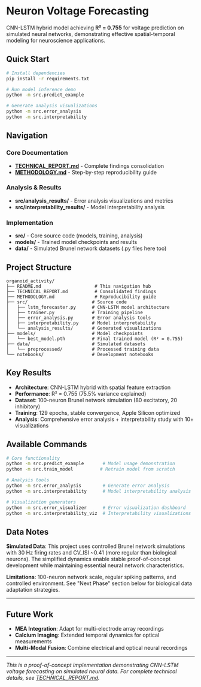 # Neuron Voltage Forecasting

CNN-LSTM hybrid model achieving **R² = 0.755** for voltage prediction on simulated neural networks, demonstrating effective spatial-temporal modeling for neuroscience applications.


## Quick Start

```bash
# Install dependencies
pip install -r requirements.txt

# Run model inference demo
python -m src.predict_example

# Generate analysis visualizations
python -m src.error_analysis
python -m src.interpretability
```

## Navigation

### Core Documentation
- **[TECHNICAL_REPORT.md](TECHNICAL_REPORT.md)** - Complete findings consolidation
- **[METHODOLOGY.md](METHODOLOGY.md)** - Step-by-step reproducibility guide

### Analysis & Results
- **src/analysis_results/** - Error analysis visualizations and metrics
- **src/interpretability_results/** - Model interpretability analysis

### Implementation
- **src/** - Core source code (models, training, analysis)
- **models/** - Trained model checkpoints and results
- **data/** - Simulated Brunel network datasets (.py files here too)

## Project Structure

```
organoid_activity/
├── README.md                    # This navigation hub
├── TECHNICAL_REPORT.md          # Consolidated findings
├── METHODOLOGY.md               # Reproducibility guide
├── src/                        # Source code
│   ├── lstm_forecaster.py      # CNN-LSTM model architecture
│   ├── trainer.py              # Training pipeline
│   ├── error_analysis.py       # Error analysis tools
│   ├── interpretability.py     # Model interpretability
│   └── analysis_results/       # Generated visualizations
├── models/                     # Model checkpoints
│   └── best_model.pth          # Final trained model (R² = 0.755)
├── data/                       # Simulated datasets
│   └── preprocessed/           # Processed training data
└── notebooks/                  # Development notebooks
```

## Key Results

- **Architecture**: CNN-LSTM hybrid with spatial feature extraction
- **Performance**: R² = 0.755 (75.5% variance explained)
- **Dataset**: 100-neuron Brunel network simulation (80 excitatory, 20 inhibitory)
- **Training**: 129 epochs, stable convergence, Apple Silicon optimized
- **Analysis**: Comprehensive error analysis + interpretability study with 10+ visualizations

## Available Commands

```bash
# Core functionality  
python -m src.predict_example       # Model usage demonstration
python -m src.train_model          # Retrain model from scratch

# Analysis tools
python -m src.error_analysis        # Generate error analysis
python -m src.interpretability      # Model interpretability analysis

# Visualization generators
python -m src.error_visualizer      # Error visualization dashboard
python -m src.interpretability_viz  # Interpretability visualizations
```

## Data Notes

**Simulated Data**: This project uses controlled Brunel network simulations with 30 Hz firing rates and CV_ISI ~0.41 (more regular than biological neurons). The simplified dynamics enable stable proof-of-concept development while maintaining essential neural network characteristics.

**Limitations**: 100-neuron network scale, regular spiking patterns, and controlled environment. See "Next Phase" section below for biological data adaptation strategies.

---

## Future Work

- **MEA Integration**: Adapt for multi-electrode array recordings
- **Calcium Imaging**: Extended temporal dynamics for optical measurements  
- **Multi-Modal Fusion**: Combine electrical and optical neural recordings

---

*This is a proof-of-concept implementation demonstrating CNN-LSTM voltage forecasting on simulated neural data. For complete technical details, see [TECHNICAL_REPORT.md](TECHNICAL_REPORT.md).*